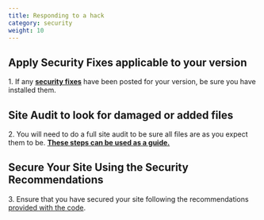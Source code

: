 ```yaml
---
title: Responding to a hack
category: security
weight: 10
---
```


## Apply Security Fixes applicable to your version

1\. If any **[security fixes](/forum/forumdisplay.php?f=2)** have been posted for your version, be sure you have installed them.  

## Site Audit to look for damaged or added files

2\. You will need to do a full site audit to be sure all files are as you expect them to be. **[These steps can be used as a guide.](/user/running/diagnosing_obscure_issues/)**

## Secure Your Site Using the Security Recommendations

3\. Ensure that you have secured your site following the recommendations [provided with the code](https://www.zen-cart.com/docs/important_site_security_recommendations.html).
